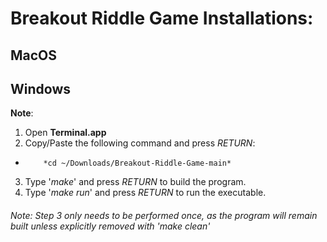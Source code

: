 # Breakout Riddle Game Installations:

## MacOS 

## Windows
**Note**:

1. Open **Terminal.app**
2. Copy/Paste the following command and press *RETURN*:  
-         *cd ~/Downloads/Breakout-Riddle-Game-main*
3. Type '*make*' and press *RETURN* to build the program. 
4. Type '*make run*' and press *RETURN* to run the executable. 

###### Note: Step 3 only needs to be performed once, as the program will remain built unless explicitly removed with 'make clean'
